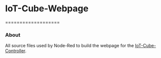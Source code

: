 # IoT-Cube-Webpage
===================

### About

All source files used by Node-Red to build the webpage for the [IoT-Cube-Controller](https://github.com/paw-iot-cube/iot-cube-nodered-controller).
